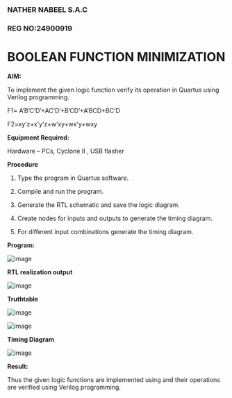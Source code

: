 ### NATHER NABEEL S.A.C
### REG NO:24900919
# BOOLEAN FUNCTION MINIMIZATION

**AIM:**

To implement the given logic function verify its operation in Quartus using Verilog programming.

F1= A’B’C’D’+AC’D’+B’CD’+A’BCD+BC’D 

F2=xy’z+x’y’z+w’xy+wx’y+wxy

**Equipment Required:**

Hardware – PCs, Cyclone II , USB flasher


**Procedure**

1.	Type the program in Quartus software.

2.	Compile and run the program.

3.	Generate the RTL schematic and save the logic diagram.

4.	Create nodes for inputs and outputs to generate the timing diagram.

5.	For different input combinations generate the timing diagram.


**Program:**

![image](https://github.com/user-attachments/assets/6d61c2c9-9d69-4ca2-b4ea-e6505e55d0cf)



**RTL realization output**

![image](https://github.com/user-attachments/assets/0ad96a51-0525-4bc0-9b18-f44e5c5aceac)

**Truthtable**

![image](https://github.com/user-attachments/assets/86bee7fa-be20-4315-9dc5-6abb66c5a24b)


![image](https://github.com/user-attachments/assets/cf7c00f4-d563-47a3-b14f-1d7f84259e91)


**Timing Diagram**

![image](https://github.com/user-attachments/assets/25d3b152-bfa4-4850-9bee-3febf001071b)

**Result:**

Thus the given logic functions are implemented using and their operations are verified using Verilog programming.

